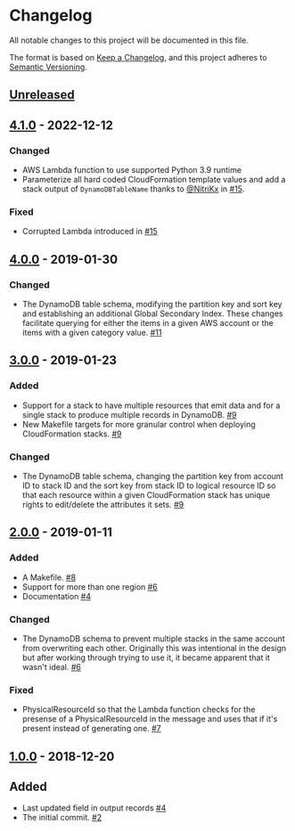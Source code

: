 # Changelog

All notable changes to this project will be documented in this file.

The format is based on [Keep a Changelog](https://keepachangelog.com/en/1.0.0/),
and this project adheres to [Semantic Versioning](https://semver.org/spec/v2.0.0.html).

## [Unreleased]

## [4.1.0] - 2022-12-12

### Changed

- AWS Lambda function to use supported Python 3.9 runtime
- Parameterize all hard coded CloudFormation template values and add a stack
  output of `DynamoDBTableName` thanks to [@NitriKx](https://github.com/NitriKx)
  in [#15](https://github.com/mozilla/cloudformation-cross-account-outputs/pull/15).

### Fixed

- Corrupted Lambda introduced in [#15](https://github.com/mozilla/cloudformation-cross-account-outputs/pull/15)

## [4.0.0] - 2019-01-30

### Changed

- The DynamoDB table schema, modifying the partition key and sort key and 
  establishing an additional Global Secondary Index. These changes facilitate
  querying for either the items in a given AWS account or the items with a given 
  category value. [#11](https://github.com/mozilla/cloudformation-cross-account-outputs/pull/11)

## [3.0.0] - 2019-01-23

### Added

- Support for a stack to have multiple resources that emit data and for a single
  stack to produce multiple records in DynamoDB. [#9](https://github.com/mozilla/cloudformation-cross-account-outputs/pull/9)
- New Makefile targets for more granular control when deploying CloudFormation
  stacks. [#9](https://github.com/mozilla/cloudformation-cross-account-outputs/pull/9)

### Changed

- The DynamoDB table schema, changing the partition key from account ID to stack
  ID and the sort key from stack ID to logical resource ID so that each resource
  within a given CloudFormation stack has unique rights to edit/delete the 
  attributes it sets. [#9](https://github.com/mozilla/cloudformation-cross-account-outputs/pull/9)

## [2.0.0] - 2019-01-11

### Added

- A Makefile. [#8](https://github.com/mozilla/cloudformation-cross-account-outputs/pull/8)
- Support for more than one region [#6](https://github.com/mozilla/cloudformation-cross-account-outputs/pull/6)
- Documentation [#4](https://github.com/mozilla/cloudformation-cross-account-outputs/pull/4)

### Changed

- The DynamoDB schema to prevent multiple stacks in the same account from 
  overwriting each other. Originally this was intentional in the design but 
  after working through trying to use it, it became apparent that it wasn't 
  ideal. [#6](https://github.com/mozilla/cloudformation-cross-account-outputs/pull/6)

### Fixed

- PhysicalResourceId so that the Lambda function checks for the presense of a 
  PhysicalResourceId in the message and uses that if it's present instead of 
  generating one.  [#7](https://github.com/mozilla/cloudformation-cross-account-outputs/pull/7)

## [1.0.0] - 2018-12-20

## Added

- Last updated field in output records [#4](https://github.com/mozilla/cloudformation-cross-account-outputs/pull/4)
- The initial commit. [#2](https://github.com/mozilla/cloudformation-cross-account-outputs/pull/2)


[Unreleased]: https://github.com/mozilla/cloudformation-cross-account-outputs/compare/v4.1.0...HEAD
[4.1.0]: https://github.com/mozilla/cloudformation-cross-account-outputs/compare/v4.0.0...v4.1.0
[4.0.0]: https://github.com/mozilla/cloudformation-cross-account-outputs/compare/v3.0.0...v4.0.0
[3.0.0]: https://github.com/mozilla/cloudformation-cross-account-outputs/compare/v2.0.0...v3.0.0
[2.0.0]: https://github.com/mozilla/cloudformation-cross-account-outputs/compare/v1.0.0...v2.0.0
[1.0.0]: https://github.com/mozilla/cloudformation-cross-account-outputs/releases/tag/v1.0.0
